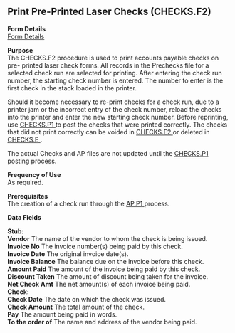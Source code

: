 ##  Print Pre-Printed Laser Checks (CHECKS.F2)

<PageHeader />

**Form Details**  
[ Form Details ](CHECKS-F2-1/README.md)   

**Purpose**  
The CHECKS.F2 procedure is used to print accounts payable checks on pre-
printed laser check forms. All records in the Prechecks file for a selected
check run are selected for printing. After entering the check run number, the
starting check number is entered. The number to enter is the first check in
the stack loaded in the printer.  
  
Should it become necessary to re-print checks for a check run, due to a printer jam or the incorrect entry of the check number, reload the checks into the printer and enter the new starting check number. Before reprinting, use [ CHECKS.P1 ](../../../../rover/AP-OVERVIEW/AP-PROCESS/CHECKS-P1) to post the checks that were printed correctly. The checks that did not print correctly can be voided in [ CHECKS.E2 ](../../../../rover/AP-OVERVIEW/AP-ENTRY/CHECKS-E2) or deleted in [ CHECKS.E ](../../../../rover/AP-OVERVIEW/AP-ENTRY/AP-E/CHECKS-E) .   
  
The actual Checks and AP files are not updated until the [ CHECKS.P1 ](../../../../rover/AP-OVERVIEW/AP-PROCESS/CHECKS-P1) posting process. 

**Frequency of Use**  
As required.

**Prerequisites**  
The creation of a check run through the [ AP.P1 ](AP-P1/README.md) process. 

**Data Fields**

**Stub:**  
**Vendor** The name of the vendor to whom the check is being issued.  
**Invoice No** The invoice number(s) being paid by this check.  
**Invoice Date** The original invoice date(s).  
**Invoice Balance** The balance due on the invoice before this check.  
**Amount Paid** The amount of the invoice being paid by this check.  
**Discount Taken** The amount of discount being taken for the invoice.  
**Net Check Amt** The net amount(s) of each invoice being paid.  
**Check:**  
**Check Date** The date on which the check was issued.  
**Check Amount** The total amount of the check.  
**Pay** The amount being paid in words.  
**To the order of** The name and address of the vendor being paid.  
  
<badge text= "Version 8.10.57" vertical="middle" />

<PageFooter />